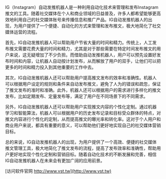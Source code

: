 IG（Instagram）自动发推机器人是一种利用自动化技术来管理和发布Instagram推文的工具。随着社交媒体在个人和商业领域的日益普及，许多人都希望能够更高效地利用自己的社交媒体账号来传播信息和推广产品。IG自动发推机器人的出现，为用户提供了一个便捷、自动化的方式来管理和发布推文，极大地简化了社交媒体运营的流程。

首先，IG自动发推机器人可以帮助用户节省大量的时间和精力。传统上，人工发布推文需要花费大量的时间和精力，尤其是对于那些需要在特定时间发布推文的用户来说，这无疑增加了不少负担。而借助自动发推机器人，用户可以预先设置好发布时间和内容，让机器人自动按计划发布，从而解放了用户的双手，让他们可以把更多的时间和精力投入到其他重要的工作中去。

其次，IG自动发推机器人还可以帮助用户提高推文发布的效率和准确性。机器人可以根据用户设定的规则和条件来自动发布推文，避免了人为的错误和疏忽，保证了推文发布的准时和准确。此外，机器人还可以根据用户的需求进行多样化的推文发布，比如定期发布、定量发布等，满足了用户在不同场景下的不同需求。

另外，IG自动发推机器人还可以帮助用户实现推文内容的个性化定制。通过机器学习和智能算法，机器人可以根据用户的历史发布记录和目标受众群体的特点，对推文内容进行个性化的定制，从而提高推文的曝光率和转化率。这对于个人用户和商业用户来说，都具有重要的意义，可以帮助他们更好地实现自己的社交媒体营销目标。

总的来说，IG自动发推机器人的出现，为用户提供了一个高效、便捷的社交媒体推文管理工具，极大地简化了推文发布的流程，提高了发布效率和准确性，帮助用户更好地实现个性化定制和营销目标。随着自动化技术的不断发展和完善，相信IG自动发推机器人在未来会有更加广阔的应用前景。


[访问软件官网 http://www.vst.tw](http://www.vst.tw)
